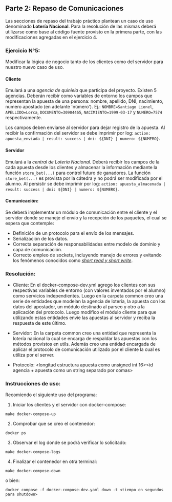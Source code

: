 
## Parte 2: Repaso de Comunicaciones

Las secciones de repaso del trabajo práctico plantean un caso de uso denominado **Lotería Nacional**. Para la resolución de las mismas deberá utilizarse como base al código fuente provisto en la primera parte, con las modificaciones agregadas en el ejercicio 4.

### Ejercicio N°5:
Modificar la lógica de negocio tanto de los clientes como del servidor para nuestro nuevo caso de uso.

#### Cliente
Emulará a una _agencia de quiniela_ que participa del proyecto. Existen 5 agencias. Deberán recibir como variables de entorno los campos que representan la apuesta de una persona: nombre, apellido, DNI, nacimiento, numero apostado (en adelante 'número'). Ej.: `NOMBRE=Santiago Lionel`, `APELLIDO=Lorca`, `DOCUMENTO=30904465`, `NACIMIENTO=1999-03-17` y `NUMERO=7574` respectivamente.

Los campos deben enviarse al servidor para dejar registro de la apuesta. Al recibir la confirmación del servidor se debe imprimir por log: `action: apuesta_enviada | result: success | dni: ${DNI} | numero: ${NUMERO}`.

#### Servidor
Emulará a la _central de Lotería Nacional_. Deberá recibir los campos de la cada apuesta desde los clientes y almacenar la información mediante la función `store_bet(...)` para control futuro de ganadores. La función `store_bet(...)` es provista por la cátedra y no podrá ser modificada por el alumno.
Al persistir se debe imprimir por log: `action: apuesta_almacenada | result: success | dni: ${DNI} | numero: ${NUMERO}`.

#### Comunicación:
Se deberá implementar un módulo de comunicación entre el cliente y el servidor donde se maneje el envío y la recepción de los paquetes, el cual se espera que contemple:
* Definición de un protocolo para el envío de los mensajes.
* Serialización de los datos.
* Correcta separación de responsabilidades entre modelo de dominio y capa de comunicación.
* Correcto empleo de sockets, incluyendo manejo de errores y evitando los fenómenos conocidos como [_short read y short write_](https://cs61.seas.harvard.edu/site/2018/FileDescriptors/).

### Resolución:

* Cliente: En el docker-compose-dev.yml agrego los clientes con sus respectivas variables de entorno (con valores inventados por el alumno) como servicios independientes. Luego en la carpeta common creo una serie de entidades que modelan la agencia de lotería, la apuesta con los datos del apostador, un módulo destinado al parseo y otro a la aplicación del protocolo. Luego modifico el módulo cliente para que utilizando estas entidades envíe las apuestas al servidor y reciba la respuesta de este último.

* Servidor: En la carpeta common creo una entidad que representa la lotería nacional la cual se encarga de respaldar las apuestas con los métodos provistos en utils. Además creo una entidad encargada de aplicar el protocolo de comunicación utilizado por el cliente la cual es utiliza por el server.

* Protocolo: <longitud estructura apuesta como unsigned int 16><id agencia + apuesta como un string separado por comas>

### Instrucciones de uso:

Recomiendo el siguiente uso del programa:

1)  Iniciar los clientes y el servidor con docker-compose:
```
make docker-compose-up
```
2) Comprobar que se creo el contenedor:
```
docker ps
```
3) Observar el log donde se podrá verificar lo solicitado:
```
make docker-compose-logs
```
4) Finalizar el contenedor en otra terminal:
```
make docker-compose-down
```
o bien:
```
docker compose -f docker-compose-dev.yaml down -t <tiempo en segundos para shutdown>
```
